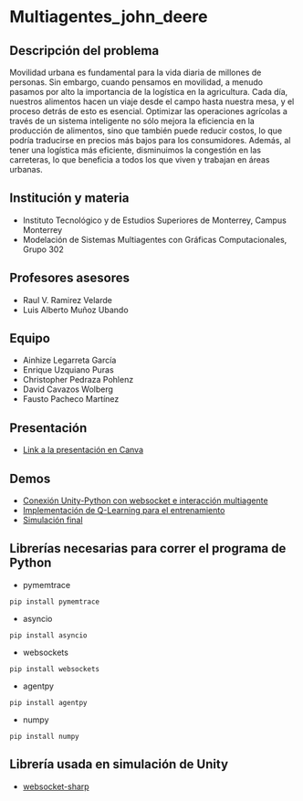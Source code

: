 # Multiagentes_john_deere

## Descripción del problema
Movilidad urbana es fundamental para la vida diaria de millones de personas. Sin embargo, cuando pensamos en movilidad, a menudo pasamos por alto la importancia de la logística en la agricultura. Cada día, nuestros alimentos hacen un viaje desde el campo hasta nuestra mesa, y el proceso detrás de esto es esencial. Optimizar las operaciones agrícolas a través de un sistema inteligente no sólo mejora la eficiencia en la producción de alimentos, sino que también puede reducir costos, lo que podría traducirse en precios más bajos para los consumidores. Además, al tener una logística más eficiente, disminuimos la congestión en las carreteras, lo que beneficia a todos los que viven y trabajan en áreas urbanas.

## Institución y materia
- Instituto Tecnológico y de Estudios Superiores de Monterrey, Campus Monterrey
- Modelación de Sistemas Multiagentes con Gráficas Computacionales, Grupo 302

## Profesores asesores
- Raul V. Ramirez Velarde
- Luis Alberto Muñoz Ubando

## Equipo
- Ainhize Legarreta García
- Enrique Uzquiano Puras
- Christopher Pedraza Pohlenz
- David Cavazos Wolberg
- Fausto Pacheco Martínez

## Presentación
- [Link a la presentación en Canva](https://www.canva.com/design/DAF0D-UutKo/DtBF1n_CguwKEUeysDT6Mw/view?utm_content=DAF0D-UutKo&utm_campaign=designshare&utm_medium=link&utm_source=editor)

## Demos
- [Conexión Unity-Python con websocket e interacción multiagente](https://youtu.be/0q4Wyd9vReg)
- [Implementación de Q-Learning para el entrenamiento](https://youtu.be/KeXsPdduUNk)
- [Simulación final](https://youtu.be/zFzxAbX7jCE)

## Librerías necesarias para correr el programa de Python
- pymemtrace
```
pip install pymemtrace
```
- asyncio
```
pip install asyncio
```
- websockets
```
pip install websockets
```
- agentpy
```
pip install agentpy
```
- numpy
```
pip install numpy
```

## Librería usada en simulación de Unity
- [websocket-sharp](https://github.com/sta/websocket-sharp)
